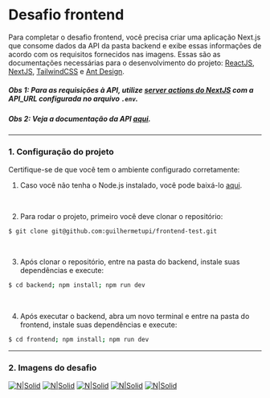 # Desafio frontend

Para completar o desafio frontend, você precisa criar uma aplicação Next.js que consome dados da API da pasta backend e exibe essas informações de acordo com os requisitos fornecidos nas imagens. Essas são as documentações necessárias para o desenvolvimento do projeto: [ReactJS](https://react.dev/reference/react), [NextJS](https://nextjs.org/docs), [TailwindCSS](https://tailwindcss.com/docs/installation) e [Ant Design](https://ant.design/components/overview).

##### Obs 1: Para as requisições à API, utilize [server actions do NextJS](https://nextjs.org/docs/app/building-your-application/data-fetching/server-actions-and-mutations#client-components) com a API_URL configurada no arquivo `.env`.

##### Obs 2: Veja a documentação da API [aqui](https://github.com/guilhermetupi/frontend-test/tree/main/backend).

---

### 1. Configuração do projeto

Certifique-se de que você tem o ambiente configurado corretamente:

1. Caso você não tenha o Node.js instalado, você pode baixá-lo [aqui](https://nodejs.org/).

<br>

2. Para rodar o projeto, primeiro você deve clonar o repositório:

```bash
$ git clone git@github.com:guilhermetupi/frontend-test.git
```

<br>

3. Após clonar o repositório, entre na pasta do backend, instale suas dependências e execute:

```bash
$ cd backend; npm install; npm run dev
```

<br>

4. Após executar o backend, abra um novo terminal e entre na pasta do frontend, instale suas dependências e execute:

```bash
$ cd frontend; npm install; npm run dev
```

---

### 2. Imagens do desafio

[![N|Solid](https://i.imgur.com/PwQo1nj.jpg)](https://i.imgur.com/PwQo1nj.jpg)
[![N|Solid](https://i.imgur.com/J7e681f.jpeg)](https://i.imgur.com/J7e681f.jpeg)
[![N|Solid](https://i.imgur.com/BitLdnU.jpeg)](https://i.imgur.com/BitLdnU.jpeg)
[![N|Solid](https://i.imgur.com/MJON8Ym.jpeg)](https://i.imgur.com/MJON8Ym.jpeg)
[![N|Solid](https://i.imgur.com/KyzinUm.jpeg)](https://i.imgur.com/KyzinUm.jpeg)
